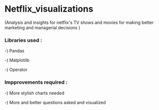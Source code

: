 # Netflix_visualizations
  (Analysis and insights for netflix's TV shows and movies for making better marketing and managerial decisions )

### Libraries used :
 -) Pandas
 
 -) Matplotlib
 
 -) Operator
 
 ### Impprovements required :
 -) More stylish charts needed
 
 -) More and better questions asked and visualized
 
